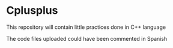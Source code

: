 # Cplusplus
This repository will contain little practices done in C++ language

The code files uploaded could have been commented in Spanish

